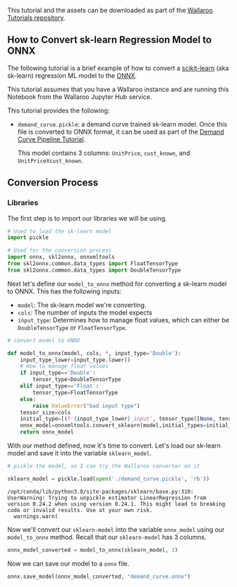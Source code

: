 This tutorial and the assets can be downloaded as part of the [Wallaroo Tutorials repository](https://github.com/WallarooLabs/Wallaroo_Tutorials/tree/main/model_conversion/sklearn-regression-to-onnx).

## How to Convert sk-learn Regression Model to ONNX

The following tutorial is a brief example of how to convert a [scikit-learn](https://scikit-learn.org/stable/) (aka sk-learn) regression ML model to the [ONNX](https://onnx.ai/ ).

This tutorial assumes that you have a Wallaroo instance and are running this Notebook from the Wallaroo Jupyter Hub service.

This tutorial provides the following:

* `demand_curve.pickle`: a demand curve trained sk-learn model.  Once this file is converted to ONNX format, it can be used as part of the [Demand Curve Pipeline Tutorial](/demand_curve/demandcurve_demo.ipynb).

    This model contains 3 columns: `UnitPrice`, `cust_known`, and `UnitPriceXcust_known`.

## Conversion Process

### Libraries

The first step is to import our libraries we will be using.

```python
# Used to load the sk-learn model
import pickle

# Used for the conversion process
import onnx, skl2onnx, onnxmltools
from skl2onnx.common.data_types import FloatTensorType
from skl2onnx.common.data_types import DoubleTensorType
```

Next let's define our `model_to_onnx` method for converting a sk-learn model to ONNX. This has the following inputs:

* `model`:  The sk-learn model we're converting.
* `cols`: The number of inputs the model expects
* `input_type`: Determines how to manage float values, which can either be `DoubleTensorType` or `FloatTensorType`.


```python
# convert model to ONNX

def model_to_onnx(model, cols, *, input_type='Double'):
    input_type_lower=input_type.lower()
    # How to manage float values
    if input_type=='Double':
        tensor_type=DoubleTensorType
    elif input_type=='Float':
        tensor_type=FloatTensorType
    else:
        raise ValueError("bad input type")
    tensor_size=cols
    initial_type=[(f'{input_type_lower}_input', tensor_type([None, tensor_size]))]
    onnx_model=onnxmltools.convert_sklearn(model,initial_types=initial_type)
    return onnx_model
```

With our method defined, now it's time to convert.  Let's load our sk-learn model and save it into the variable `sklearn_model`.

```python
# pickle the model, so I can try the Wallaroo converter on it

sklearn_model = pickle.load(open('./demand_curve.pickle', 'rb'))
```

    /opt/conda/lib/python3.8/site-packages/sklearn/base.py:310: UserWarning: Trying to unpickle estimator LinearRegression from version 0.24.2 when using version 0.24.1. This might lead to breaking code or invalid results. Use at your own risk.
      warnings.warn(

Now we'll convert our `sklearn-model` into the variable `onnx_model` using our `model_to_onnx` method.  Recall that our `sklearn-model` has 3 columns.

```python
onnx_model_converted = model_to_onnx(sklearn_model, 3)
```

Now we can save our model to a `onnx` file.

```python
onnx.save_model(onnx_model_converted, "demand_curve.onnx")
```

